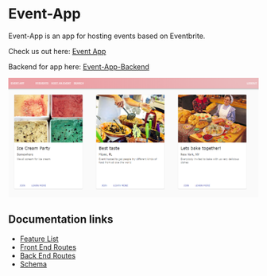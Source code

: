 # Event-App
Event-App is an app for hosting events based on Eventbrite.

Check us out here: [Event App](https://cool-events.herokuapp.com/)

Backend for app here: [Event-App-Backend](https://github.com/moniatec/EventBack)

![](/Documentation/images/cool-event.PNG)

## Documentation links
- [Feature List](https://github.com/moniatec/Event/blob/master/Documentation/feature-list/README.md)
- [Front End Routes](https://github.com/moniatec/Event/blob/master/Documentation/frontendRoutes.md)
- [Back End Routes](https://github.com/moniatec/Event/blob/master/Documentation/backendRoutes.md)
- [Schema](https://github.com/moniatec/Event/blob/master/Documentation/models.md)
